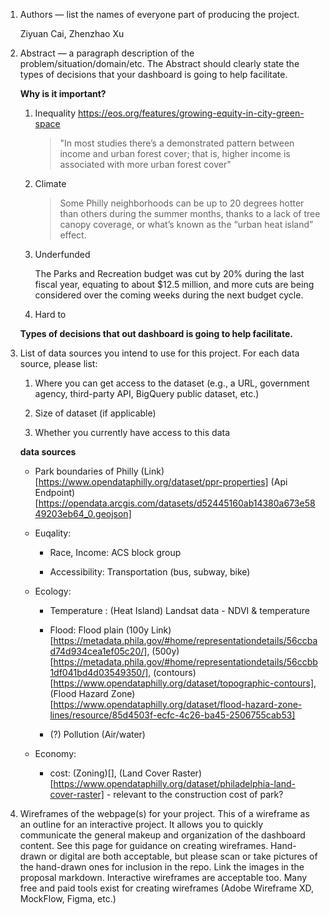 1. Authors — list the names of everyone part of producing the project.

    Ziyuan Cai, Zhenzhao Xu

1. Abstract — a paragraph description of the problem/situation/domain/etc. The Abstract should clearly state the types of decisions that your dashboard is going to help facilitate.

    **Why is it important?**

    1. Inequality
        https://eos.org/features/growing-equity-in-city-green-space

        > "In most studies there’s a demonstrated pattern between income and urban forest cover; that is, higher income is associated with more urban forest cover"
        
    1. Climate

        > Some Philly neighborhoods can be up to 20 degrees hotter than others during the summer months, thanks to a lack of tree canopy coverage, or what’s known as the “urban heat island” effect.

    1. Underfunded

        The Parks and Recreation budget was cut by 20% during the last fiscal year, equating to about $12.5 million, and more cuts are being considered over the coming weeks during the next budget cycle.
        
    1. Hard to 

    **Types of decisions that out dashboard is going to help facilitate.**



1. List of data sources you intend to use for this project. For each data source, please list:

    1. Where you can get access to the dataset (e.g., a URL, government agency, third-party API, BigQuery public dataset, etc.)

    1. Size of dataset (if applicable)

    1. Whether you currently have access to this data

    **data sources**

    - Park boundaries of Philly (Link)[https://www.opendataphilly.org/dataset/ppr-properties] (Api Endpoint)[https://opendata.arcgis.com/datasets/d52445160ab14380a673e5849203eb64_0.geojson]

    - Euqality: 
    
        - Race, Income: ACS block group

        - Accessibility: Transportation (bus, subway, bike)

    - Ecology:

        - Temperature : (Heat Island) Landsat data - NDVI & temperature 

        - Flood: Flood plain (100y Link)[https://metadata.phila.gov/#home/representationdetails/56ccbad74d934cea1ef05c20/], (500y)[https://metadata.phila.gov/#home/representationdetails/56ccbb1df041bd4d03549350/], (contours)[https://www.opendataphilly.org/dataset/topographic-contours], (Flood Hazard Zone)[https://www.opendataphilly.org/dataset/flood-hazard-zone-lines/resource/85d4503f-ecfc-4c26-ba45-2506755cab53]

        - (?) Pollution (Air/water)

    - Economy:

        - cost: (Zoning)[], (Land Cover Raster)[https://www.opendataphilly.org/dataset/philadelphia-land-cover-raster] - relevant to the construction cost of park?




1. Wireframes of the webpage(s) for your project. This of a wireframe as an outline for an interactive project. It allows you to quickly communicate the general makeup and organization of the dashboard content. See this page for guidance on creating wireframes. Hand-drawn or digital are both acceptable, but please scan or take pictures of the hand-drawn ones for inclusion in the repo. Link the images in the proposal markdown. Interactive wireframes are acceptable too. Many free and paid tools exist for creating wireframes (Adobe Wireframe XD, MockFlow, Figma, etc.)